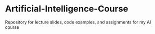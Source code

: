 # Artificial-Intelligence-Course
Repository for lecture slides, code examples, and assignments for my AI course
